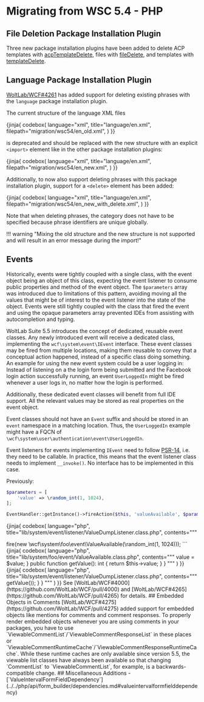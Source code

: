 # Migrating from WSC 5.4 - PHP

## File Deletion Package Installation Plugin

Three new package installation plugins have been added to delete ACP templates with [acpTemplateDelete](../../package/pip/acp-template-delete.md), files with [fileDelete](../../package/pip/file-delete.md), and templates with [templateDelete](../../package/pip/template-delete.md).


## Language Package Installation Plugin

[WoltLab/WCF#4261](https://github.com/WoltLab/WCF/pull/4261) has added support for deleting existing phrases with the `language` package installation plugin.

The current structure of the language XML files

{jinja{ codebox(
    language="xml",
    title="language/en.xml",
    filepath="migration/wsc54/en_old.xml",
) }}

is deprecated and should be replaced with the new structure with an explicit `<import>` element like in the other package installation plugins:

{jinja{ codebox(
    language="xml",
    title="language/en.xml",
    filepath="migration/wsc54/en_new.xml",
) }}

Additionally, to now also support deleting phrases with this package installation plugin, support for a `<delete>` element has been added: 

{jinja{ codebox(
    language="xml",
    title="language/en.xml",
    filepath="migration/wsc54/en_new_with_delete.xml",
) }}

Note that when deleting phrases, the category does not have to be specified because phrase identifiers are unique globally.

!!! warning "Mixing the old structure and the new structure is not supported and will result in an error message during the import!"

## Events

Historically, events were tightly coupled with a single class, with the event object being an object of this class, expecting the event listener to consume public properties and method of the event object.
The `$parameters` array was introduced due to limitations of this pattern, avoiding moving all the values that might be of interest to the event listener into the state of the object.
Events were still tightly coupled with the class that fired the event and using the opaque parameters array prevented IDEs from assisting with autocompletion and typing.

WoltLab Suite 5.5 introduces the concept of dedicated, reusable event classes.
Any newly introduced event will receive a dedicated class, implementing the `wcf\system\event\IEvent` interface.
These event classes may be fired from multiple locations, making them reusable to convey that a conceptual action happened, instead of a specific class doing something.
An example for using the new event system could be a user logging in:
Instead of listening on a the login form being submitted and the Facebook login action successfully running, an event `UserLoggedIn` might be fired whenever a user logs in, no matter how the login is performed.

Additionally, these dedicated event classes will benefit from full IDE support.
All the relevant values may be stored as real properties on the event object.

Event classes should not have an `Event` suffix and should be stored in an `event` namespace in a matching location.
Thus, the `UserLoggedIn` example might have a FQCN of `\wcf\system\user\authentication\event\UserLoggedIn`.

Event listeners for events implementing `IEvent` need to follow [PSR-14](https://www.php-fig.org/psr/psr-14/), i.e. they need to be callable.
In practice, this means that the event listener class needs to implement `__invoke()`.
No interface has to be implemented in this case.

Previously:

```php
$parameters = [
    'value' => \random_int(1, 1024),
];

EventHandler::getInstance()->fireAction($this, 'valueAvailable', $parameters);
```

{jinja{ codebox(
    language="php",
    title="lib/system/event/listener/ValueDumpListener.class.php",
    contents="""
<?php

namespace wcf\system\event\listener;

use wcf\form\ValueForm;

final class ValueDumpListener implements IParameterizedEventListener
{
    /**
     * @inheritDoc
     * @param ValueForm $eventObj
     */
    public function execute($eventObj, $className, $eventName, array &$parameters)
    {
        var_dump($parameters['value']);
    }
}
"""
) }}

Now:

```
EventHandler::getInstance()->fire(new \wcf\system\foo\event\ValueAvailable(\random_int(1, 1024)));
```

{jinja{ codebox(
    language="php",
    title="lib/system/foo/event/ValueAvailable.class.php",
    contents="""
<?php

namespace wcf\system\foo\event;

use wcf\system\event\IEvent;

final class ValueAvailable implements IEvent
{
    /**
     * @var int
     */
    private $value;

    public function __construct(int $value)
    {
        $this->value = $value;
    }

    public function getValue(): int
    {
        return $this->value;
    }
}
"""
) }}

{jinja{ codebox(
    language="php",
    title="lib/system/event/listener/ValueDumpListener.class.php",
    contents="""
<?php

namespace wcf\system\event\listener;

use wcf\system\foo\event\ValueAvailable;

final class ValueDumpListener
{
    public function __invoke(ValueAvailable $event)
    {
        var_dump($event->getValue());
    }
}
"""
) }}

See [WoltLab/WCF#4000](https://github.com/WoltLab/WCF/pull/4000) and [WoltLab/WCF#4265](https://github.com/WoltLab/WCF/pull/4265) for details.


## Embedded Objects in Comments

[WoltLab/WCF#4275](https://github.com/WoltLab/WCF/pull/4275) added support for embedded objects like mentions for comments and comment responses.
To properly render embedded objects whenever you are using comments in your packages, you have to use `ViewableCommentList`/`ViewableCommentResponseList` in these places or `ViewableCommentRuntimeCache`/`ViewableCommentResponseRuntimeCache`.
While these runtime caches are only available since version 5.5, the viewable list classes have always been available so that changing `CommentList` to `ViewableCommentList`, for example, is a backwards-compatible change.


## Miscellaneous Additions

- [`ValueIntervalFormFieldDependency`](../../php/api/form_builder/dependencies.md#valueintervalformfielddependency)
